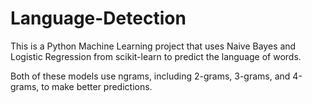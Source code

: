 # Language-Detection
This is a Python Machine Learning project that uses Naive Bayes and Logistic Regression from scikit-learn to predict the language of words.

Both of these models use ngrams, including 2-grams, 3-grams, and 4-grams, to make better predictions.

